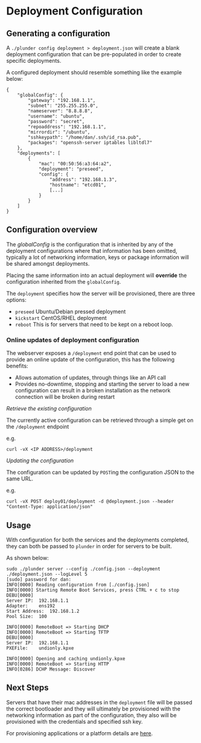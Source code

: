 # Deployment Configuration

## Generating a configuration
A `./plunder config deployment > deployment.json` will create a blank deployment configuration that can be pre-populated in order to create specific deployments.

A configured deployment should resemble something like the example below:

```
{
	"globalConfig": {
		"gateway": "192.168.1.1",
		"subnet": "255.255.255.0",
		"nameserver": "8.8.8.8",
		"username": "ubuntu",
		"password": "secret",
		"repoaddress": "192.168.1.1",
		"mirrordir": "/ubuntu",
		"sshkeypath": "/home/dan/.ssh/id_rsa.pub",
		"packages": "openssh-server iptables libltdl7"
	},
	"deployments": [
		{
			"mac": "00:50:56:a3:64:a2",
			"deployment": "preseed",
			"config": {
				"address": "192.168.1.3",
				"hostname": "etcd01",
				[...]
			}
		}
	]
}
```

## Configuration overview

The *globalConfig* is the configuration that is inherited by any of the deployment configurations where that information has been omitted, typically a lot of networking information, keys or package information will be shared amongst deployments. 

Placing the same information into an actual deployment will **override** the configuration inherited from the `globalConfig`.

The `deployment` specifies how the server will be provisioned, there are three options:

- `preseed` Ubuntu/Debian pressed deployment
- `kickstart` CentOS/RHEL deployment
- `reboot` This is for servers that need to be kept on a reboot loop.

### Online updates of deployment configuration
The webserver exposes a `/deployment` end point that can be used to provide an online update of the configuration, this has the following benefits:

- Allows automation of updates, through things like an API call
- Provides no-downtime, stopping and starting the server to load a new configuration can result in a broken installation as the network connection will be broken during restart

*Retrieve the existing configuration*

The currently active configuration can be retrieved through a simple get on the `/deployment` endpoint 

e.g.

`curl -vX <IP ADDRESS>/deployment`

*Updating the configuration*

The configuration can be updated by `POST`ing the configuration JSON to the same URL.

e.g.

`curl -vX POST deploy01/deployment -d @deployment.json --header "Content-Type: application/json"`

## Usage

With configuration for both the services and the deployments completed, they can both be passed to `plunder` in order for servers to be built.

As shown below:

```
sudo ./plunder server --config ./config.json --deployment ./deployment.json --logLevel 5
[sudo] password for dan: 
INFO[0000] Reading configuration from [./config.json]   
INFO[0000] Starting Remote Boot Services, press CTRL + c to stop 
DEBU[0000] 
Server IP:	192.168.1.1
Adapter:	ens192
Start Address:	192.168.1.2
Pool Size:	100
 
INFO[0000] RemoteBoot => Starting DHCP                  
INFO[0000] RemoteBoot => Starting TFTP                  
DEBU[0000] 
Server IP:	192.168.1.1
PXEFile:	undionly.kpxe
 
INFO[0000] Opening and caching undionly.kpxe            
INFO[0000] RemoteBoot => Starting HTTP                  
INFO[0286] DCHP Message: Discover   
```

## Next Steps
Servers that have their mac addresses in the `deployment` file will be passed the correct bootloader and they will ultimately be provisioned with the networking information as part of the configuration, they also will be provisioned with the credentials and specified ssh key. 

For provisioning applications or a platform details are [here](./provisioning.md).